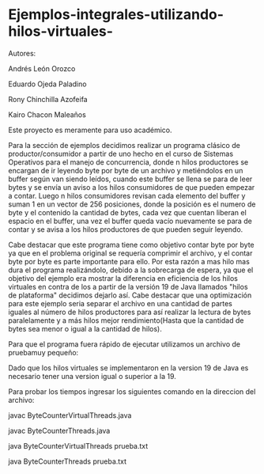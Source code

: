 # Ejemplos-integrales-utilizando-hilos-virtuales-
Autores:

Andrés León Orozco

Eduardo Ojeda Paladino

Rony Chinchilla Azofeifa

Kairo Chacon Maleaños

Este proyecto es meramente para uso académico.

Para la sección de ejemplos decidimos realizar un programa clásico de productor/consumidor a partir de uno hecho en el curso de Sistemas Operativos para el manejo de concurrencia, donde n hilos productores se encargan de ir leyendo byte por byte de un archivo y metiéndolos en un buffer según van siendo leídos, cuando este buffer se llena se para de leer bytes y se envía un aviso a los hilos consumidores de que pueden empezar a contar. Luego n hilos consumidores revisan cada elemento del buffer y suman 1 en un vector de 256 posiciones, donde la posición es el numero de byte y el contenido la cantidad de bytes, cada vez que cuentan liberan el espacio en el buffer, una vez el buffer queda vacío nuevamente se para de contar y se avisa a los hilos productores de que pueden seguir leyendo.

Cabe destacar que este programa tiene como objetivo contar byte por byte ya que en el problema original se requería comprimir el archivo, y el contar byte por byte es parte importante para ello. Por esta razón a mas hilo mas dura el programa realizándolo, debido a la sobrecarga de espera, ya que el objetivo del ejemplo era mostrar la diferencia en eficiencia de los hilos virtuales en contra de los a partir de la versión 19 de Java llamados "hilos de plataforma" decidimos dejarlo así. Cabe destacar que una optimización para este ejemplo seria separar el archivo en una cantidad de partes iguales al número de hilos productores para así realizar la lectura de bytes paralelamente y a más hilos mejor rendimiento(Hasta que la cantidad de bytes sea menor o igual a la cantidad de hilos).

Para que el programa fuera rápido de ejecutar utilizamos un archivo de pruebamuy pequeño:

Dado que los hilos virtuales se implementaron en la version 19 de Java es necesario tener una version igual o superior a la 19.

Para probar los tiempos ingresar los siguientes comando en la direccion del archivo:

javac ByteCounterVirtualThreads.java

javac ByteCounterThreads.java

java ByteCounterVirtualThreads prueba.txt

java ByteCounterThreads prueba.txt
